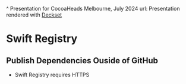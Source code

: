 ^ Presentation for CocoaHeads Melbourne, July 2024
url: 
Presentation rendered with [Deckset](deckset.com)

# Swift Registry
## Publish Dependencies Ouside of GitHub


- Swift Registry requires HTTPS
